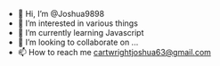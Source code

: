 - 👋 Hi, I’m @Joshua9898
- 👀 I’m interested in various things
- 🌱 I’m currently learning Javascript
- 💞️ I’m looking to collaborate on ...
- 📫 How to reach me cartwrightjoshua63@gmail.com

<!---
Joshua9898/Joshua9898 is a ✨ special ✨ repository because its `README.md` (this file) appears on your GitHub profile.
You can click the Preview link to take a look at your changes.
--->
